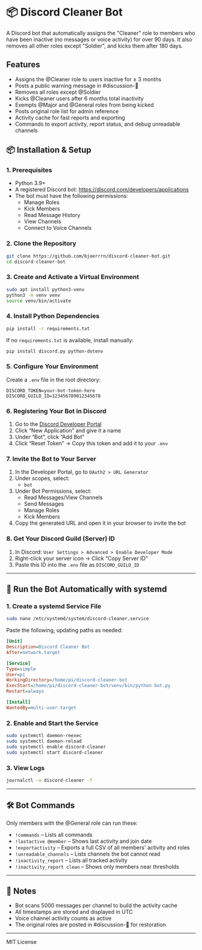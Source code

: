 # 📦 Discord Cleaner Bot

A Discord bot that automatically assigns the "Cleaner" role to members who have been inactive (no messages or voice activity) for over 90 days. It also removes all other roles except "Soldier", and kicks them after 180 days.

## Features

- Assigns the @Cleaner role to users inactive for ≥ 3 months
- Posts a public warning message in #discussion-💬
- Removes all roles except @Soldier
- Kicks @Cleaner users after 6 months total inactivity
- Exempts @Major and @General roles from being kicked
- Posts original role list for admin reference
- Activity cache for fast reports and exporting
- Commands to export activity, report status, and debug unreadable channels

## 📦 Installation & Setup

### 1. Prerequisites

- Python 3.9+
- A registered Discord bot: https://discord.com/developers/applications
- The bot must have the following permissions:
  - Manage Roles
  - Kick Members
  - Read Message History
  - View Channels
  - Connect to Voice Channels

### 2. Clone the Repository

```bash
git clone https://github.com/bjoerrrn/discord-cleaner-bot.git
cd discord-cleaner-bot
```

### 3. Create and Activate a Virtual Environment

```bash
sudo apt install python3-venv
python3 -m venv venv
source venv/bin/activate
```

### 4. Install Python Dependencies

```bash
pip install -r requirements.txt
```

If no `requirements.txt` is available, install manually:

```bash
pip install discord.py python-dotenv
```

### 5. Configure Your Environment

Create a `.env` file in the root directory:

```env
DISCORD_TOKEN=your-bot-token-here
DISCORD_GUILD_ID=123456789012345678
```

### 6. Registering Your Bot in Discord

1. Go to the [Discord Developer Portal](https://discord.com/developers/applications)
2. Click “New Application” and give it a name
3. Under “Bot”, click “Add Bot”
4. Click “Reset Token” → Copy this token and add it to your `.env`

### 7. Invite the Bot to Your Server

1. In the Developer Portal, go to `OAuth2 > URL Generator`
2. Under scopes, select:
   - `bot`
3. Under Bot Permissions, select:
   - Read Messages/View Channels
   - Send Messages
   - Manage Roles
   - Kick Members
4. Copy the generated URL and open it in your browser to invite the bot

### 8. Get Your Discord Guild (Server) ID

1. In Discord: `User Settings > Advanced > Enable Developer Mode`
2. Right-click your server icon → Click "Copy Server ID"
3. Paste this ID into the `.env` file as `DISCORD_GUILD_ID`

---

## 🔁 Run the Bot Automatically with systemd

### 1. Create a systemd Service File

```bash
sudo nano /etc/systemd/system/discord-cleaner.service
```

Paste the following, updating paths as needed:

```ini
[Unit]
Description=Discord Cleaner Bot
After=network.target

[Service]
Type=simple
User=pi
WorkingDirectory=/home/pi/discord-cleaner-bot
ExecStart=/home/pi/discord-cleaner-bot/venv/bin/python bot.py
Restart=always

[Install]
WantedBy=multi-user.target
```

### 2. Enable and Start the Service

```bash
sudo systemctl daemon-reexec
sudo systemctl daemon-reload
sudo systemctl enable discord-cleaner
sudo systemctl start discord-cleaner
```

### 3. View Logs

```bash
journalctl -u discord-cleaner -f
```

---

## 🛠️ Bot Commands

Only members with the @General role can run these:

- `!commands` – Lists all commands
- `!lastactive @member` – Shows last activity and join date
- `!exportactivity` – Exports a full CSV of all members' activity and roles
- `!unreadable_channels` – Lists channels the bot cannot read
- `!inactivity_report` – Lists all tracked activity
- `!inactivity_report clean` – Shows only members near thresholds

---

## 📝 Notes

- Bot scans 5000 messages per channel to build the activity cache
- All timestamps are stored and displayed in UTC
- Voice channel activity counts as active
- The original roles are posted in #discussion-💬 for restoration

---

MIT License

